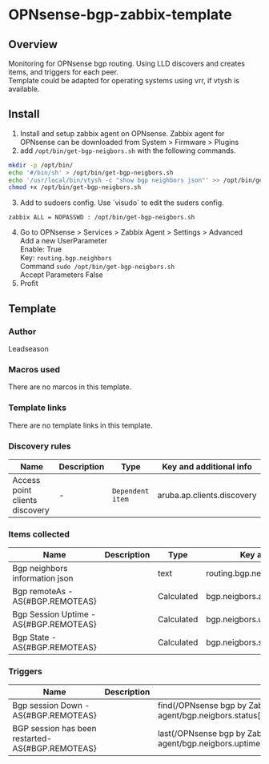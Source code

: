 # OPNsense-bgp-zabbix-template
## Overview

Monitoring for OPNsense bgp routing. Using LLD discovers and creates items, and triggers for each peer.  
Template could be adapted for operating systems using vrr, if vtysh is available. 

## Install
1. Install and setup zabbix agent on OPNsense. Zabbix agent for OPNsense can be downloaded from System > Firmware > Plugins
2. add `/opt/bin/get-bgp-neigbors.sh` with the following commands.
```sh
mkdir -p /opt/bin/ 
echo '#/bin/sh' > /opt/bin/get-bgp-neigbors.sh
echo '/usr/local/bin/vtysh -c "show bgp neighbors json"' >> /opt/bin/get-bgp-neigbors.sh
chmod +x /opt/bin/get-bgp-neigbors.sh
```
3. Add to sudoers config. Use ´visudo` to edit the suders config.
```
zabbix ALL = NOPASSWD : /opt/bin/get-bgp-neigbors.sh
```
4. Go to OPNsense > Services > Zabbix Agent > Settings > Advanced  
   Add a new UserParameter  
   Enable: True  
   Key: `routing.bgp.neighbors`  
   Command `sudo /opt/bin/get-bgp-neigbors.sh`  
   Accept Parameters False
5. Profit

## Template

### Author
Leadseason

### Macros used
There are no marcos in this template.

### Template links

There are no template links in this template.

### Discovery rules

|Name|Description|Type|Key and additional info|
|----|-----------|----|----|
|Access point clients discovery|<p>-</p>|`Dependent item`|aruba.ap.clients.discovery|

### Items collected

|Name|Description|Type|Key and additional info|
|----|-----------|----|----|
|Bgp neighbors information json||text|routing.bgp.neighbors|
|Bgp remoteAs - AS{#BGP.REMOTEAS}||Calculated|bgp.neigbors.as[{#BGP.REMOTEAS}]|
|Bgp Session Uptime - AS{#BGP.REMOTEAS}||Calculated|bgp.neigbors.uptime[{#BGP.REMOTEAS}]|
|Bgp State - AS{#BGP.REMOTEAS}||Calculated|bgp.neigbors.status[{#BGP.REMOTEAS}]|

### Triggers

|Name|Description|Expression|Priority|
|----|-----------|----------|--------|
|Bgp session Down  - AS{#BGP.REMOTEAS}||find(/OPNsense bgp by Zabbix agent/bgp.neigbors.status[{#BGP.REMOTEAS}],,,"Established")=0|High|
|BGP session has been restarted- AS{#BGP.REMOTEAS}||last(/OPNsense bgp by Zabbix agent/bgp.neigbors.uptime[{#BGP.REMOTEAS}])<600000|Warning|
